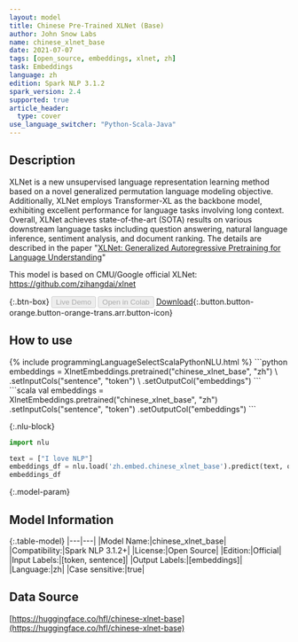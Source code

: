 ```yaml
---
layout: model
title: Chinese Pre-Trained XLNet (Base)
author: John Snow Labs
name: chinese_xlnet_base
date: 2021-07-07
tags: [open_source, embeddings, xlnet, zh]
task: Embeddings
language: zh
edition: Spark NLP 3.1.2
spark_version: 2.4
supported: true
article_header:
  type: cover
use_language_switcher: "Python-Scala-Java"
---
```


## Description

XLNet is a new unsupervised language representation learning method based on a novel generalized permutation language modeling objective. Additionally, XLNet employs Transformer-XL as the backbone model, exhibiting excellent performance for language tasks involving long context. Overall, XLNet achieves state-of-the-art (SOTA) results on various downstream language tasks including question answering, natural language inference, sentiment analysis, and document ranking. The details are described in the paper "[​XLNet: Generalized Autoregressive Pretraining for Language Understanding](https://arxiv.org/abs/1906.08237)"

This model is based on CMU/Google official XLNet: https://github.com/zihangdai/xlnet

{:.btn-box}
<button class="button button-orange" disabled>Live Demo</button>
<button class="button button-orange" disabled>Open in Colab</button>
[Download](https://s3.amazonaws.com/auxdata.johnsnowlabs.com/public/models/chinese_xlnet_base_zh_3.1.2_2.4_1625668114420.zip){:.button.button-orange.button-orange-trans.arr.button-icon}

## How to use



<div class="tabs-box" markdown="1">
{% include programmingLanguageSelectScalaPythonNLU.html %}
```python
embeddings = XlnetEmbeddings.pretrained("chinese_xlnet_base", "zh") \
      .setInputCols("sentence", "token") \
      .setOutputCol("embeddings")
```
```scala
val embeddings = XlnetEmbeddings.pretrained("chinese_xlnet_base", "zh")
      .setInputCols("sentence", "token")
      .setOutputCol("embeddings")
```

{:.nlu-block}
```python
import nlu

text = ["I love NLP"]
embeddings_df = nlu.load('zh.embed.chinese_xlnet_base').predict(text, output_level='token')
embeddings_df
```
</div>

{:.model-param}
## Model Information

{:.table-model}
|---|---|
|Model Name:|chinese_xlnet_base|
|Compatibility:|Spark NLP 3.1.2+|
|License:|Open Source|
|Edition:|Official|
|Input Labels:|[token, sentence]|
|Output Labels:|[embeddings]|
|Language:|zh|
|Case sensitive:|true|

## Data Source

[https://huggingface.co/hfl/chinese-xlnet-base](https://huggingface.co/hfl/chinese-xlnet-base)